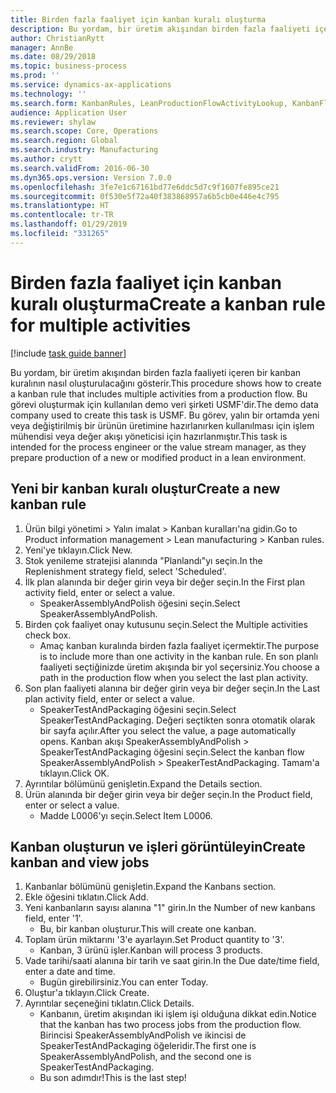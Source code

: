 ```yaml
---
title: Birden fazla faaliyet için kanban kuralı oluşturma
description: Bu yordam, bir üretim akışından birden fazla faaliyeti içeren bir kanban kuralının nasıl oluşturulacağını gösterir.
author: ChristianRytt
manager: AnnBe
ms.date: 08/29/2018
ms.topic: business-process
ms.prod: ''
ms.service: dynamics-ax-applications
ms.technology: ''
ms.search.form: KanbanRules, LeanProductionFlowActivityLookup, KanbanFlowSelection, InventItemIdLookupSimple, KanbanCreateScheduled, Kanban
audience: Application User
ms.reviewer: shylaw
ms.search.scope: Core, Operations
ms.search.region: Global
ms.search.industry: Manufacturing
ms.author: crytt
ms.search.validFrom: 2016-06-30
ms.dyn365.ops.version: Version 7.0.0
ms.openlocfilehash: 3fe7e1c67161bd77e6ddc5d7c9f1607fe895ce21
ms.sourcegitcommit: 0f530e5f72a40f383868957a6b5cb0e446e4c795
ms.translationtype: HT
ms.contentlocale: tr-TR
ms.lasthandoff: 01/29/2019
ms.locfileid: "331265"
---
```

# <a name="create-a-kanban-rule-for-multiple-activities"></a><span data-ttu-id="9e4a8-103">Birden fazla faaliyet için kanban kuralı oluşturma</span><span class="sxs-lookup"><span data-stu-id="9e4a8-103">Create a kanban rule for multiple activities</span></span>

[!include [task guide banner](../../includes/task-guide-banner.md)]

<span data-ttu-id="9e4a8-104">Bu yordam, bir üretim akışından birden fazla faaliyeti içeren bir kanban kuralının nasıl oluşturulacağını gösterir.</span><span class="sxs-lookup"><span data-stu-id="9e4a8-104">This procedure shows how to create a kanban rule that includes multiple activities from a production flow.</span></span> <span data-ttu-id="9e4a8-105">Bu görevi oluşturmak için kullanılan demo veri şirketi USMF'dir.</span><span class="sxs-lookup"><span data-stu-id="9e4a8-105">The demo data company used to create this task is USMF.</span></span> <span data-ttu-id="9e4a8-106">Bu görev, yalın bir ortamda yeni veya değiştirilmiş bir ürünün üretimine hazırlanırken kullanılması için işlem mühendisi veya değer akışı yöneticisi için hazırlanmıştır.</span><span class="sxs-lookup"><span data-stu-id="9e4a8-106">This task is intended for the process engineer or the value stream manager, as they prepare production of a new or modified product in a lean environment.</span></span>


## <a name="create-a-new-kanban-rule"></a><span data-ttu-id="9e4a8-107">Yeni bir kanban kuralı oluştur</span><span class="sxs-lookup"><span data-stu-id="9e4a8-107">Create a new kanban rule</span></span>
1. <span data-ttu-id="9e4a8-108">Ürün bilgi yönetimi > Yalın imalat > Kanban kuralları'na gidin.</span><span class="sxs-lookup"><span data-stu-id="9e4a8-108">Go to Product information management > Lean manufacturing > Kanban rules.</span></span>
2. <span data-ttu-id="9e4a8-109">Yeni'ye tıklayın.</span><span class="sxs-lookup"><span data-stu-id="9e4a8-109">Click New.</span></span>
3. <span data-ttu-id="9e4a8-110">Stok yenileme stratejisi alanında "Planlandı"yı seçin.</span><span class="sxs-lookup"><span data-stu-id="9e4a8-110">In the Replenishment strategy field, select 'Scheduled'.</span></span>
4. <span data-ttu-id="9e4a8-111">İlk plan alanında bir değer girin veya bir değer seçin.</span><span class="sxs-lookup"><span data-stu-id="9e4a8-111">In the First plan activity field, enter or select a value.</span></span>
    * <span data-ttu-id="9e4a8-112">SpeakerAssemblyAndPolish öğesini seçin.</span><span class="sxs-lookup"><span data-stu-id="9e4a8-112">Select SpeakerAssemblyAndPolish.</span></span>  
5. <span data-ttu-id="9e4a8-113">Birden çok faaliyet onay kutusunu seçin.</span><span class="sxs-lookup"><span data-stu-id="9e4a8-113">Select the Multiple activities check box.</span></span>
    * <span data-ttu-id="9e4a8-114">Amaç kanban kuralında birden fazla faaliyet içermektir.</span><span class="sxs-lookup"><span data-stu-id="9e4a8-114">The purpose is to include more than one activity in the kanban rule.</span></span> <span data-ttu-id="9e4a8-115">En son planlı faaliyeti seçtiğinizde üretim akışında bir yol seçersiniz.</span><span class="sxs-lookup"><span data-stu-id="9e4a8-115">You choose a path in the production flow when you select the last plan activity.</span></span>  
6. <span data-ttu-id="9e4a8-116">Son plan faaliyeti alanına bir değer girin veya bir değer seçin.</span><span class="sxs-lookup"><span data-stu-id="9e4a8-116">In the Last plan activity field, enter or select a value.</span></span>
    * <span data-ttu-id="9e4a8-117">SpeakerTestAndPackaging öğesini seçin.</span><span class="sxs-lookup"><span data-stu-id="9e4a8-117">Select SpeakerTestAndPackaging.</span></span> <span data-ttu-id="9e4a8-118">Değeri seçtikten sonra otomatik olarak bir sayfa açılır.</span><span class="sxs-lookup"><span data-stu-id="9e4a8-118">After you select the value, a page automatically opens.</span></span> <span data-ttu-id="9e4a8-119">Kanban akışı SpeakerAssemblyAndPolish > SpeakerTestAndPackaging öğesini seçin.</span><span class="sxs-lookup"><span data-stu-id="9e4a8-119">Select the kanban flow SpeakerAssemblyAndPolish > SpeakerTestAndPackaging.</span></span> <span data-ttu-id="9e4a8-120">Tamam'a tıklayın.</span><span class="sxs-lookup"><span data-stu-id="9e4a8-120">Click OK.</span></span>  
7. <span data-ttu-id="9e4a8-121">Ayrıntılar bölümünü genişletin.</span><span class="sxs-lookup"><span data-stu-id="9e4a8-121">Expand the Details section.</span></span>
8. <span data-ttu-id="9e4a8-122">Ürün alanında bir değer girin veya bir değer seçin.</span><span class="sxs-lookup"><span data-stu-id="9e4a8-122">In the Product field, enter or select a value.</span></span>
    * <span data-ttu-id="9e4a8-123">Madde L0006'yı seçin.</span><span class="sxs-lookup"><span data-stu-id="9e4a8-123">Select Item L0006.</span></span>  

## <a name="create-kanban-and-view-jobs"></a><span data-ttu-id="9e4a8-124">Kanban oluşturun ve işleri görüntüleyin</span><span class="sxs-lookup"><span data-stu-id="9e4a8-124">Create kanban and view jobs</span></span>
1. <span data-ttu-id="9e4a8-125">Kanbanlar bölümünü genişletin.</span><span class="sxs-lookup"><span data-stu-id="9e4a8-125">Expand the Kanbans section.</span></span>
2. <span data-ttu-id="9e4a8-126">Ekle öğesini tıklatın.</span><span class="sxs-lookup"><span data-stu-id="9e4a8-126">Click Add.</span></span>
3. <span data-ttu-id="9e4a8-127">Yeni kanbanların sayısı alanına "1" girin.</span><span class="sxs-lookup"><span data-stu-id="9e4a8-127">In the Number of new kanbans field, enter '1'.</span></span>
    * <span data-ttu-id="9e4a8-128">Bu, bir kanban oluşturur.</span><span class="sxs-lookup"><span data-stu-id="9e4a8-128">This will create one kanban.</span></span>  
4. <span data-ttu-id="9e4a8-129">Toplam ürün miktarını '3'e ayarlayın.</span><span class="sxs-lookup"><span data-stu-id="9e4a8-129">Set Product quantity to '3'.</span></span>
    * <span data-ttu-id="9e4a8-130">Kanban, 3 ürünü işler.</span><span class="sxs-lookup"><span data-stu-id="9e4a8-130">Kanban will process 3 products.</span></span>  
5. <span data-ttu-id="9e4a8-131">Vade tarihi/saati alanına bir tarih ve saat girin.</span><span class="sxs-lookup"><span data-stu-id="9e4a8-131">In the Due date/time field, enter a date and time.</span></span>
    * <span data-ttu-id="9e4a8-132">Bugün girebilirsiniz.</span><span class="sxs-lookup"><span data-stu-id="9e4a8-132">You can enter Today.</span></span>  
6. <span data-ttu-id="9e4a8-133">Oluştur'a tıklayın.</span><span class="sxs-lookup"><span data-stu-id="9e4a8-133">Click Create.</span></span>
7. <span data-ttu-id="9e4a8-134">Ayrıntılar seçeneğini tıklatın.</span><span class="sxs-lookup"><span data-stu-id="9e4a8-134">Click Details.</span></span>
    * <span data-ttu-id="9e4a8-135">Kanbanın, üretim akışından iki işlem işi olduğuna dikkat edin.</span><span class="sxs-lookup"><span data-stu-id="9e4a8-135">Notice that the kanban has two process jobs from the production flow.</span></span> <span data-ttu-id="9e4a8-136">Birincisi SpeakerAssemblyAndPolish ve ikincisi de SpeakerTestAndPackaging öğeleridir.</span><span class="sxs-lookup"><span data-stu-id="9e4a8-136">The first one is SpeakerAssemblyAndPolish, and the second one is SpeakerTestAndPackaging.</span></span>  
    * <span data-ttu-id="9e4a8-137">Bu son adımdır!</span><span class="sxs-lookup"><span data-stu-id="9e4a8-137">This is the last step!</span></span>  

